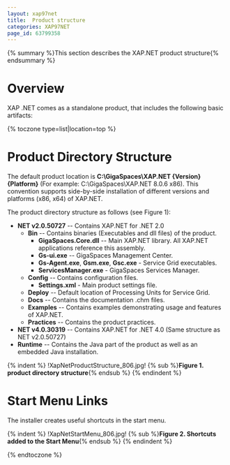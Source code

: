 ```yaml
---
layout: xap97net
title:  Product structure
categories: XAP97NET
page_id: 63799358
---
```



{% summary %}This section describes the XAP.NET product structure{% endsummary %}


# Overview

XAP .NET comes as a standalone product, that includes the following basic artifacts:

{% toczone type=list|location=top %}

# Product Directory Structure

The default product location is **C:\GigaSpaces\XAP.NET \{Version\} \{Platform\}** (For example: C:\GigaSpaces\XAP.NET 8.0.6 x86). This convention supports side-by-side installation of different versions and platforms (x86, x64) of XAP.NET.

The product directory structure as follows (see Figure 1):
- **NET v2.0.50727** -- Contains XAP.NET for .NET 2.0
    - **Bin** -- Contains binaries (Executables and dll files) of the product.
        - **GigaSpaces.Core.dll** -- Main XAP.NET library. All XAP.NET applications reference this assembly.
        - **Gs-ui.exe** -- GigaSpaces Management Center.
        - **Gs-Agent.exe**, **Gsm.exe**, **Gsc.exe** - Service Grid executables.
        - **ServicesManager.exe** - GigaSpaces Services Manager.
    - **Config** -- Contains configuration files.
        - **Settings.xml** - Main product settings file.
    - **Deploy** -- Default location of Processing Units for Service Grid.
    - **Docs** -- Contains the documentation .chm files.
    - **Examples**  -- Contains examples demonstrating usage and features of XAP.NET.
    - **Practices** -- Contains the product practices.
- **NET v4.0.30319** -- Contains XAP.NET for .NET 4.0 (Same structure as NET v2.0.50727)
- **Runtime** -- Contains the Java part of the product as well as an embedded Java installation.


{% indent %}
!XapNetProductStructure_806.jpg!
{% sub %}**Figure 1. product directory structure**{% endsub %}
{% endindent %}


# Start Menu Links

The installer creates useful shortcuts in the start menu.


{% indent %}
!XapNetStartMenu_806.jpg!
{% sub %}**Figure 2. Shortcuts added to the Start Menu**{% endsub %}
{% endindent %}


{% endtoczone %}